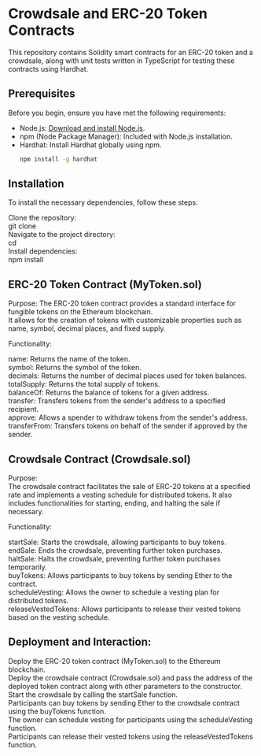 # Crowdsale and ERC-20 Token Contracts   

This repository contains Solidity smart contracts for an ERC-20 token and a crowdsale, along with unit tests written in TypeScript for testing these contracts using Hardhat.  

## Prerequisites  

Before you begin, ensure you have met the following requirements:  

- Node.js: [Download and install Node.js](https://nodejs.org/).  
- npm (Node Package Manager): Included with Node.js installation.  
- Hardhat: Install Hardhat globally using npm.  
  ```sh  
  npm install -g hardhat

## Installation  
To install the necessary dependencies, follow these steps:  

Clone the repository:  
git clone <repository-url>  
Navigate to the project directory:  
cd <project-directory>  
Install dependencies:  
npm install  

## ERC-20 Token Contract (MyToken.sol)

Purpose:
The ERC-20 token contract provides a standard interface for fungible tokens on the Ethereum blockchain.   
It allows for the creation of tokens with customizable properties such as name, symbol, decimal places, and fixed supply.  

Functionality:  

name: Returns the name of the token.  
symbol: Returns the symbol of the token.  
decimals: Returns the number of decimal places used for token balances.  
totalSupply: Returns the total supply of tokens.  
balanceOf: Returns the balance of tokens for a given address.  
transfer: Transfers tokens from the sender's address to a specified recipient.  
approve: Allows a spender to withdraw tokens from the sender's address.  
transferFrom: Transfers tokens on behalf of the sender if approved by the sender.  

## Crowdsale Contract (Crowdsale.sol)   

Purpose:  
The crowdsale contract facilitates the sale of ERC-20 tokens at a specified rate and implements a vesting schedule for distributed tokens. It also includes functionalities for starting, ending, and halting the sale if necessary.
  
Functionality:  

startSale: Starts the crowdsale, allowing participants to buy tokens.  
endSale: Ends the crowdsale, preventing further token purchases.  
haltSale: Halts the crowdsale, preventing further token purchases temporarily.  
buyTokens: Allows participants to buy tokens by sending Ether to the contract.  
scheduleVesting: Allows the owner to schedule a vesting plan for distributed tokens.  
releaseVestedTokens: Allows participants to release their vested tokens based on the vesting schedule.   


## Deployment and Interaction:  

Deploy the ERC-20 token contract (MyToken.sol) to the Ethereum blockchain.  
Deploy the crowdsale contract (Crowdsale.sol) and pass the address of the deployed token contract along with other parameters to the constructor.  
Start the crowdsale by calling the startSale function.  
Participants can buy tokens by sending Ether to the crowdsale contract using the buyTokens function.  
The owner can schedule vesting for participants using the scheduleVesting function.  
Participants can release their vested tokens using the releaseVestedTokens function.  
